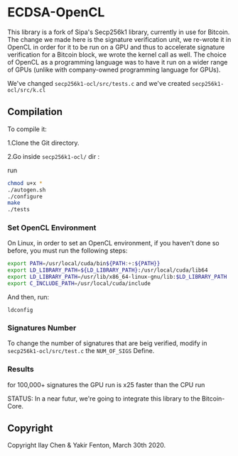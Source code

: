 # ECDSA-OpenCL

This library is a fork of Sipa's Secp256k1 library, currently in use for Bitcoin.
The change we made here is the signature verification unit, we re-wrote it in OpenCL in order for it to be run on a GPU and thus to accelerate signature verification for a Bitcoin block, we wrote the kernel call as well.
The choice of OpenCL as a programming language was to have it run on a wider range of GPUs (unlike with company-owned programming language for GPUs).

We've  changed `secp256k1-ocl/src/tests.c` and we've created `secp256k1-ocl/src/k.cl` 


## Compilation
To compile it:

1.Clone the Git directory.


2.Go inside `secp256k1-ocl/` dir :

run

``` sh
chmod u+x *
./autogen.sh 
./configure
make
./tests
```
### Set OpenCL Environment 
On Linux, in order to set an OpenCL environment, if you haven't done so before, you must run the following steps:
``` sh
export PATH=/usr/local/cuda/bin${PATH:+:${PATH}}
export LD_LIBRARY_PATH=${LD_LIBRARY_PATH}:/usr/local/cuda/lib64
export LD_LIBRARY_PATH=/usr/lib/x86_64-linux-gnu/lib:$LD_LIBRARY_PATH
export C_INCLUDE_PATH=/usr/local/cuda/include
```
And then, run:

`ldconfig`

### Signatures Number
To change the number of signatures that are beig verified, modify in `secp256k1-ocl/src/test.c` the `NUM_OF_SIGS` Define.

### Results
for 100,000+ signatures the GPU run is x25 faster than the CPU run

STATUS: In a near futur, we're going to integrate this library to the Bitcoin-Core.

## Copyright
Copyright Ilay Chen & Yakir Fenton, March 30th 2020.
